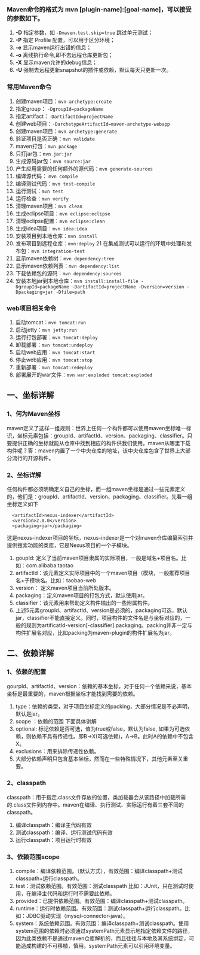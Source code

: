 ### Maven命令的格式为 mvn [plugin-name]:[goal-name]，可以接受的参数如下。
01. **-D** 指定参数，如 `-Dmaven.test.skip=true` 跳过单元测试；
02. **-P** 指定 Profile 配置，可以用于区分环境；
03. **-e** 显示maven运行出错的信息；
04. **-o** 离线执行命令,即不去远程仓库更新包；
05. **-X** 显示maven允许的debug信息；
06. **-U** 强制去远程更新snapshot的插件或依赖，默认每天只更新一次。

### 常用Maven命令
01. 创建maven项目：`mvn archetype:create `
02. 指定group： `-DgroupId=packageName `
03. 指定artifact：`-DartifactId=projectName`
04. 创建web项目：`-DarchetypeArtifactId=maven-archetype-webapp  `
05. 创建maven项目：`mvn archetype:generate`
06. 验证项目是否正确：`mvn validate`
07. maven打包：`mvn package`
08. 只打jar包：`mvn jar:jar`
09. 生成源码jar包：`mvn source:jar`
10. 产生应用需要的任何额外的源代码：`mvn generate-sources`
11. 编译源代码： `mvn compile`
12. 编译测试代码：`mvn test-compile`
13. 运行测试：`mvn test`
14. 运行检查：`mvn verify`
15. 清理maven项目：`mvn clean`
16. 生成eclipse项目：`mvn eclipse:eclipse`
17. 清理eclipse配置：`mvn eclipse:clean`
18. 生成idea项目：`mvn idea:idea`
19. 安装项目到本地仓库：`mvn install`
20. 发布项目到远程仓库：`mvn:deploy`
21 在集成测试可以运行的环境中处理和发布包：`mvn integration-test`
22. 显示maven依赖树：`mvn dependency:tree`
23. 显示maven依赖列表：`mvn dependency:list`
24. 下载依赖包的源码：`mvn dependency:sources`
25. 安装本地jar到本地仓库：`mvn install:install-file -DgroupId=packageName -DartifactId=projectName -Dversion=version -Dpackaging=jar -Dfile=path`

### web项目相关命令
01. 启动tomcat：`mvn tomcat:run`
02. 启动jetty：`mvn jetty:run`
03. 运行打包部署：`mvn tomcat:deploy`
04. 卸载部署：`mvn tomcat:undeploy`
05. 启动web应用：`mvn tomcat:start`
06. 停止web应用：`mvn tomcat:stop`
07. 重新部署：`mvn tomcat:redeploy`
08. 部署展开的war文件：`mvn war:exploded tomcat:exploded`

## 一、坐标详解
### 1、何为Maven坐标
maven定义了这样一组规则：世界上任何一个构件都可以使用maven坐标唯一标识，坐标元素包括：groupId、artifactId、version、packaging、classifier。只要提供正确的坐标就能从仓库中找到相应的构件供我们使用。maven从哪里下载构件呢？答：maven内置了一个中央仓库的地址，该中央仓库包含了世界上大部分流行的开源构件。
### 2、坐标详解
任何构件都必须明确定义自己的坐标，而一组maven坐标是通过一些元素定义的，他们是：groupId、artifactId、version、packaging、classifier。先看一组坐标定义如下
```<groupId>org.sonatype.nexus</groupId>
  <artifactId>nexus-indexer</artifactId>
  <version>2.0.0</version>
  <packaging>jar</packaging>
```
这是nexus-indexer项目的坐标，nexus-indexer是一个对maven仓库编纂索引并提供搜索功能的类库，它是Nexus项目的一个子模块。
1. goupId: 定义了当前maven项目隶属的实际项目，一般是域名+项目名。比如：com.alibaba.taotao
2. artifactId：该元素定义实际项目中的一个maven项目（模块，一般推荐项目名+子模块名。比如：taobao-web
3. version： 定义maven项目当前所处版本。
4. packaging：定义maven项目的打包方式，默认使用jar。
5. classifier：该元素用来帮助定义构件输出的一些附属构件。
6. 上述5元素groupId、artifactId、version是必须的，packaging可选，默认jar，classifier不能直接定义。同时，项目构件的文件名是与坐标对应的，一般的规则为artificatId-version[-classifier].packaging。packing并非一定与构件扩展名对应，比如packing为maven-plugin的构件扩展名为jar。

## 二、依赖详解
### 1、依赖的配置
gourpId、artifactId、version：依赖的基本坐标，对于任何一个依赖来说，基本坐标是最重要的，maven根据坐标才能找到需要的依赖。
1. type：依赖的类型，对于项目坐标定义的packing，大部分情况是不必声明，默认是jar。
2. scope ：依赖的范围 下面具体讲解
3. optional: 标记依赖是否可选，值为true或false，默认为false, 如果为可选依赖，则依赖不具有传递性。即B->X(可选依赖)，A->B。此时A的依赖中不包含X。
4. exclusions：用来排除传递性依赖。
5. 大部分依赖声明只包含基本坐标，然而在一些特殊情况下，其他元素至关重要。

### 2、classpath
classpath：用于指定.class文件存放的位置，类加载器会从该路径中加载所需的.class文件到内存中。maven在编译、执行测试、实际运行有着三套不同的classpath。
1. 编译classpath：编译主代码有效
2. 测试classpath：编译、运行测试代码有效
3. 运行classpath：项目运行时有效

### 3、依赖范围scope
1. compile：编译依赖范围。（默认方式），有效范围：编译classpath+测试classpath+运行classpath。
2. test：测试依赖范围。有效范围：测试classpath  比如：JUnit，只在测试时使用，在编译主代码和运行时不需要此依赖。
3. provided：已提供依赖范围。有效范围：编译classpath+测试classpath。
4. runtime：运行时依赖范围。有效范围：测试classpath+运行classpath。比如：JDBC驱动实现（mysql-connector-java）。
5. system：系统依赖范围。有效范围：编译classpath+测试classpath。使用system范围的依赖时必须通过systemPath元素显示地指定依赖文件的路径，因为此类依赖不是通过maven仓库解析的，而且往往与本地及其系统绑定，可能造成构建的不可移植，慎用。systemPath元素可以引用环境变量。
